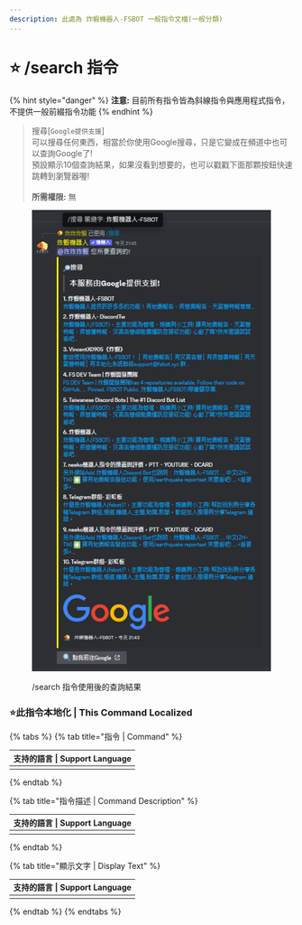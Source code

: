 ```yaml
---
description: 此處為 炸蝦機器人-FSBOT 一般指令文檔(一般分類)
---
```


# ⭐ /search 指令

{% hint style="danger" %}
**注意:** 目前所有指令皆為斜線指令與應用程式指令，不提供一般前綴指令功能
{% endhint %}

> 搜尋\[`Google提供支援`]\
> 可以搜尋任何東西，相當於你使用Google搜尋，只是它變成在頻道中也可以查詢Google了!\
> 預設顯示10個查詢結果，如果沒看到想要的，也可以戳戳下面那顆按鈕快速跳轉到瀏覽器喔!\
> \
> **所需權限:** 無



<figure><img src="../../../.gitbook/assets/螢幕擷取畫面 2023-08-26 214406.png" alt="/search 指令使用後的查詢結果"><figcaption><p>/search 指令使用後的查詢結果</p></figcaption></figure>

### :star:此指令本地化 | This Command Localized

{% tabs %}
{% tab title="指令 | Command" %}
<table><thead><tr><th data-type="select" data-multiple>支持的語言 | Support Language</th></tr></thead><tbody><tr><td></td></tr></tbody></table>
{% endtab %}

{% tab title="指令描述 | Command Description" %}
<table><thead><tr><th data-type="select" data-multiple>支持的語言 | Support Language</th></tr></thead><tbody><tr><td></td></tr></tbody></table>
{% endtab %}

{% tab title="顯示文字 | Display Text" %}
<table><thead><tr><th data-type="select" data-multiple>支持的語言 | Support Language</th></tr></thead><tbody><tr><td></td></tr></tbody></table>
{% endtab %}
{% endtabs %}
